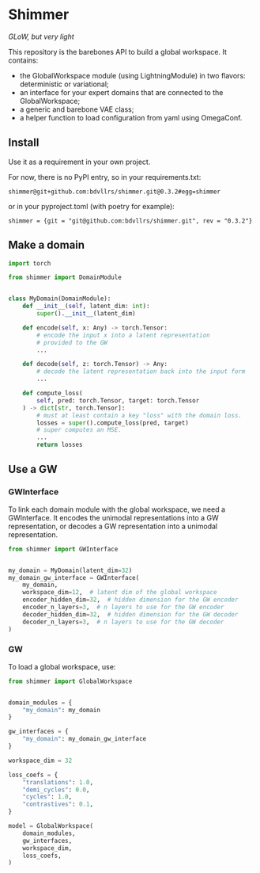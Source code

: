 # Shimmer
_GLoW, but very light_

This repository is the barebones API to build a global workspace.
It contains:
- the GlobalWorkspace module (using LightningModule) in two flavors: deterministic or variational;
- an interface for your expert domains that are connected to the GlobalWorkspace;
- a generic and barebone VAE class;
- a helper function to load configuration from yaml using OmegaConf.


## Install
Use it as a requirement in your own project.

For now, there is no PyPI entry, so in your requirements.txt:
```
shimmer@git+github.com:bdvllrs/shimmer.git@0.3.2#egg=shimmer
```

or in your pyproject.toml (with poetry for example):
```
shimmer = {git = "git@github.com:bdvllrs/shimmer.git", rev = "0.3.2"}
```

## Make a domain

```python
import torch

from shimmer import DomainModule


class MyDomain(DomainModule):
    def __init__(self, latent_dim: int):
        super().__init__(latent_dim)

    def encode(self, x: Any) -> torch.Tensor:
        # encode the input x into a latent representation
        # provided to the GW
        ...

    def decode(self, z: torch.Tensor) -> Any:
        # decode the latent representation back into the input form
        ...

    def compute_loss(
        self, pred: torch.Tensor, target: torch.Tensor
    ) -> dict[str, torch.Tensor]:
        # must at least contain a key "loss" with the domain loss.
        losses = super().compute_loss(pred, target)
        # super computes an MSE.
        ...
        return losses

```

## Use a GW

### GWInterface
To link each domain module with the global workspace, we need a GWInterface.
It encodes the unimodal representations into a GW representation, or decodes a
GW representation into a unimodal representation.

```python
from shimmer import GWInterface


my_domain = MyDomain(latent_dim=32)
my_domain_gw_interface = GWInterface(
    my_domain,
    workspace_dim=12,  # latent dim of the global workspace
    encoder_hidden_dim=32,  # hidden dimension for the GW encoder
    encoder_n_layers=3,  # n layers to use for the GW encoder
    decoder_hidden_dim=32,  # hidden dimension for the GW decoder
    decoder_n_layers=3,  # n layers to use for the GW decoder
)
```


### GW
To load a global workspace, use: 
```python
from shimmer import GlobalWorkspace


domain_modules = {
    "my_domain": my_domain
}

gw_interfaces = {
    "my_domain": my_domain_gw_interface
}

workspace_dim = 32

loss_coefs = {
    "translations": 1.0,
    "demi_cycles": 0.0,
    "cycles": 1.0,
    "contrastives": 0.1,
}

model = GlobalWorkspace(
    domain_modules,
    gw_interfaces,
    workspace_dim,
    loss_coefs,
)
```
